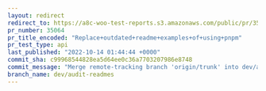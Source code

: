 ```yaml
---
layout: redirect
redirect_to: https://a8c-woo-test-reports.s3.amazonaws.com/public/pr/35064/api/index.html
pr_number: 35064
pr_title_encoded: "Replace+outdated+readme+examples+of+using+pnpm"
pr_test_type: api
last_published: "2022-10-14 01:44:44 +0000"
commit_sha: c99968544828ea5d64ee0c36a7703207986e8748
commit_message: "Merge remote-tracking branch 'origin/trunk' into dev/audit-readmes"
branch_name: dev/audit-readmes
---
```

